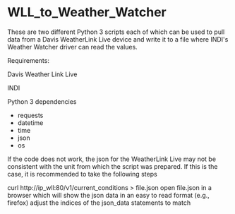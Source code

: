 # WLL_to_Weather_Watcher

These are two different Python 3 scripts each of which can be used to pull data from a Davis WeatherLink Live device 
and write it to a file where INDI's Weather Watcher driver can read the values.

Requirements:

Davis Weather Link Live

INDI
 
Python 3 dependencies
- requests
- datetime
- time
- json
- os

If the code does not work, the json for the WeatherLink Live may not be consistent with the unit from which 
the script was prepared.  If this is the case, it is recommended to take the following steps

curl http://ip_wll:80/v1/current_conditions > file.json
open file.json in a browser which will show the json data in an easy to read format (e.g., firefox)
adjust the indices of the json_data statements to match

